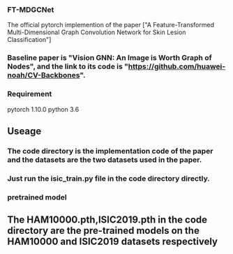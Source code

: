 ### FT-MDGCNet
The official pytorch implemention of the paper ["A Feature-Transformed Multi-Dimensional Graph Convolution Network for Skin Lesion Classification"]

### Baseline paper is "Vision GNN: An Image is Worth Graph of Nodes", and the link to its code is "https://github.com/huawei-noah/CV-Backbones".

### Requirement
pytorch 1.10.0
python 3.6

## Useage

### The code directory is the implementation code of the paper and the datasets are the two datasets used in the paper.


### Just run the isic_train.py file in the code directory directly.


### pretrained model 
##  The HAM10000.pth,ISIC2019.pth in the code directory are the pre-trained models on the HAM10000 and ISIC2019 datasets respectively
